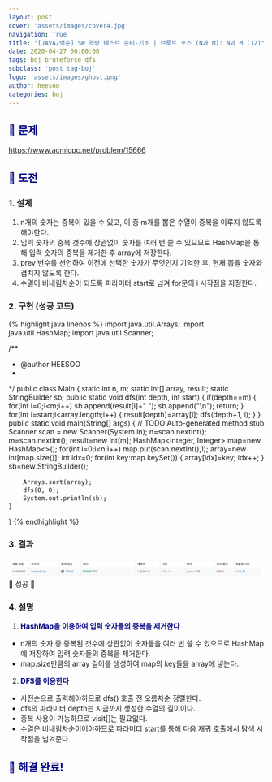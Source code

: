 ```yaml
---
layout: post
cover: 'assets/images/cover4.jpg'
navigation: True
title: "[JAVA/백준] SW 역량 테스트 준비-기초 | 브루트 포스 (N과 M): N과 M (12)"
date: 2020-04-27 00:00:00
tags: boj bruteforce dfs
subclass: 'post tag-boj'
logo: 'assets/images/ghost.png'
author: heesoo
categories: boj
---
```

## <span style="color:navy">👀 문제</span>
<https://www.acmicpc.net/problem/15666>

## <span style="color:navy">👊 도전</span>

### 1. 설계
1. n개의 숫자는 중복이 있을 수 있고, 이 중 m개를 뽑은 수열이 중복을 이루지 않도록 해야한다.
2. 입력 숫자의 중복 갯수에 상관없이 숫자를 여러 번 쓸 수 있으므로 HashMap을 통해 입력 숫자의 중복을 제거한 후 array에 저장한다.
3. prev 변수를 선언하여 이전에 선택한 숫자가 무엇인지 기억한 후, 현재 뽑을 숫자와 겹치지 않도록 한다.
4. 수열이 비내림차순이 되도록 파라미터 start로 넘겨 for문의 i 시작점을 지정한다.

### 2. 구현 (성공 코드)
{% highlight java linenos %}
import java.util.Arrays;
import java.util.HashMap;
import java.util.Scanner;

/**
 * @author HEESOO
 *
 */
public class Main {
	static int n, m;
	static int[] array, result;
	static StringBuilder sb;
	public static void dfs(int depth, int start) {
		if(depth==m) {
			for(int i=0;i<m;i++)
				sb.append(result[i]+" ");
			sb.append("\n");
			return;
		}
		for(int i=start;i<array.length;i++) {
			result[depth]=array[i];
			dfs(depth+1, i);
		}
	}
	public static void main(String[] args) {
		// TODO Auto-generated method stub
		Scanner scan = new Scanner(System.in);
		n=scan.nextInt();
		m=scan.nextInt();
		result=new int[m];
		HashMap<Integer, Integer> map=new HashMap<>();
		for(int i=0;i<n;i++)
			map.put(scan.nextInt(),1);
		array=new int[map.size()];
		int idx=0;
		for(int key:map.keySet()) {
			array[idx]=key;
			idx++;
		}
		sb=new StringBuilder();
		
		Arrays.sort(array);
		dfs(0, 0);
		System.out.println(sb);
	}
}
{% endhighlight %}

### 3. 결과
![실행결과](./assets/images/200427_4.PNG)
🤟 성공 🤟  

### 4. 설명
1. **<span style="color:navy">HashMap을 이용하여 입력 숫자들의 중복을 제거한다</span>**
- n개의 숫자 중 중복된 갯수에 상관없이 숫자들을 여러 번 쓸 수 있으므로 HashMap에 저장하여 입력 숫자들의 중복을 제거한다.
- map.size만큼의 array 길이를 생성하여 map의 key들을 array에 넣는다.
2. **<span style="color:navy">DFS를 이용한다</span>**
- 사전순으로 출력해야하므로 dfs() 호출 전 오름차순 정렬한다.
- dfs의 파라미터 depth는 지금까지 생성한 수열의 길이이다.
- 중복 사용이 가능하므로 visit[]는 필요없다.
- 수열은 비내림차순이어야하므로 파라미터 start를 통해 다음 재귀 호출에서 탐색 시작점을 넘겨준다.

## <span style="color:navy">👏 해결 완료!</span>
